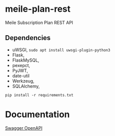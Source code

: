 # meile-plan-rest
Meile Subscription Plan REST API

## Dependencies
* uWSGI, `sudo apt install uwsgi-plugin-python3`
* Flask, 
* FlaskMySQL, 
* pexepct, 
* PyJWT, 
* date-util 
* Werkzeug, 
* SQLAlchemy,

`pip install -r requirements.txt`

# Documentation

[Swagger OpenAPI](https://petstore.swagger.io/?url=https://raw.githubusercontent.com/MathNodes/meile-plan-rest/main/doc/meile-api.yaml)

